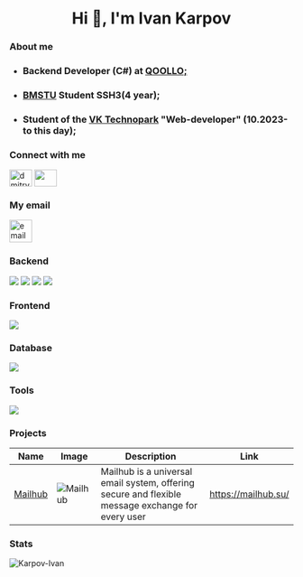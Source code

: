 <h1 align="center">Hi 👋, I'm Ivan Karpov</h1>

<h3 align="left">About me</h3>

* <h3 align="left">Backend Developer (C#) at <a href="https://qoollo.com/" >QOOLLO;</a> </h3>

* <h3 align="left"><a href="https://www.bmstu.ru/" >BMSTU</a> Student SSH3(4 year);</h3>

* <h3 align="left"> Student of the <a href="https://education.vk.company/" >VK Technopark</a> "Web-developer" (10.2023-to this day);</h3>

<h3 align="left">Connect with me</h3>
<p align="left">
<a href="https://vk.com/vanya_karpov2013" target="blank"><img align="center" src="https://raw.githubusercontent.com/rahuldkjain/github-profile-readme-generator/master/src/images/icons/Social/vk.svg" alt="dmitry__varin" height="30" width="40" /></a>
<a href="https://t.me/vanches17" target="blank"><img align="center" src="https://www.svgrepo.com/show/303292/telegram-logo.svg" height="30" width="40" /></a>

<h3 align="left">My email</h3>
<p align="left"> <a href="mailto: ivan.karpov.a@yandex.ru"> <img src="https://user-images.githubusercontent.com/55987935/168389280-a384acf5-7cd9-41eb-8a8c-1809bcaf81f4.png" alt="email" width="40" height="40"/> </a> </p>

### Backend

<a href="https://github.com/Karpov-Ivan?tab=repositories&language=go" target="_blank"> <img src="https://skillicons.dev/icons?i=go"/></a>
<a href="https://github.com/Karpov-Ivan?tab=repositories&language=c%23" target="_blank"> <img src="https://skillicons.dev/icons?i=cs"/></a>
<a href="https://github.com/Karpov-Ivan?tab=repositories&language=python" target="_blank"> <img src="https://skillicons.dev/icons?i=python"/></a>
<img src="https://skillicons.dev/icons?i=cpp"/>

### Frontend

<img src="https://skillicons.dev/icons?i=ts,js,html,css"/>

### Database

<img src="https://skillicons.dev/icons?i=postgres,mongo,redis,mysql,sqlite"/>

### Tools

<img src="https://skillicons.dev/icons?i=git,grafana,prometheus,docker,nginx,postman,linux,ubuntu,bash,vim,django,react,angular,bootstrap"/>

### Projects

| Name | Image | Description | Link |
| --- | --- | --- | --- |
| [Mailhub](https://github.com/go-park-mail-ru/2024_1_Refugio) | ![Mailhub](https://mailhub.su/files/20240608_171658_840.png) | Mailhub is a universal email system, offering secure and flexible message exchange for every user | https://mailhub.su/ |

<h3 align="left">Stats</h3>
<p>
<img align="left" src="https://github-readme-stats.vercel.app/api/top-langs?username=Karpov-Ivan&show_icons=true&locale=en&layout=compact&hide=html,javascript,tex&title_color=fff&icon_color=79ff97&text_color=9f9f9f&bg_color=151515" alt="Karpov-Ivan" />
</p>
